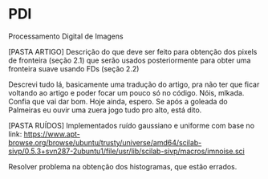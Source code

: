 ﻿# PDI
Processamento Digital de Imagens

[PASTA ARTIGO]
Descrição do que deve ser feito para obtenção dos pixels de fronteira (seção 2.1)
que serão usados posteriormente para obter uma fronteira suave usando FDs (seção 2.2)

Descrevi tudo lá, basicamente uma tradução do artigo, pra não ter que ficar voltando ao artigo
e poder focar um pouco só no código. Nóis, mlkada. Confia que vai dar bom. Hoje ainda, espero.
Se após a goleada do Palmeiras eu ouvir uma zuera jogo tudo pro alto, está dito.

[PASTA RUÍDOS]
Implementados ruído gaussiano e uniforme com base no link:
https://www.apt-browse.org/browse/ubuntu/trusty/universe/amd64/scilab-sivp/0.5.3+svn287-2ubuntu1/file/usr/lib/scilab-sivp/macros/imnoise.sci

Resolver problema na obtenção dos histogramas, que estão errados.
